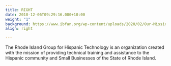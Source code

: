 ```yaml
---
title: RIGHT
date: 2018-12-06T09:29:16.000+10:00
weight: "1"
background: https://www.ibfan.org/wp-content/uploads/2020/02/Our-Mission.png
align: right

---
```

The Rhode Island Group for Hispanic Technology is an organization created with the mission of providing technical training and assistance to the Hispanic community and Small Businesses of the State of Rhode Island.
